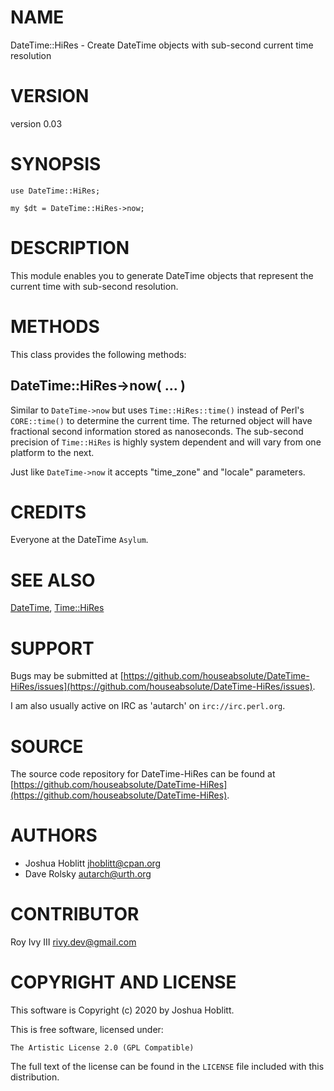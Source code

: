 # NAME

DateTime::HiRes - Create DateTime objects with sub-second current time resolution

# VERSION

version 0.03

# SYNOPSIS

    use DateTime::HiRes;

    my $dt = DateTime::HiRes->now;

# DESCRIPTION

This module enables you to generate DateTime objects that represent the current
time with sub-second resolution.

# METHODS

This class provides the following methods:

## DateTime::HiRes->now( ... )

Similar to `DateTime->now` but uses `Time::HiRes::time()` instead of
Perl's `CORE::time()` to determine the current time. The returned object will
have fractional second information stored as nanoseconds. The sub-second
precision of `Time::HiRes` is highly system dependent and will vary from one
platform to the next.

Just like `DateTime->now` it accepts "time\_zone" and "locale" parameters.

# CREDITS

Everyone at the DateTime `Asylum`.

# SEE ALSO

[DateTime](https://metacpan.org/pod/DateTime), [Time::HiRes](https://metacpan.org/pod/Time%3A%3AHiRes)

# SUPPORT

Bugs may be submitted at [https://github.com/houseabsolute/DateTime-HiRes/issues](https://github.com/houseabsolute/DateTime-HiRes/issues).

I am also usually active on IRC as 'autarch' on `irc://irc.perl.org`.

# SOURCE

The source code repository for DateTime-HiRes can be found at [https://github.com/houseabsolute/DateTime-HiRes](https://github.com/houseabsolute/DateTime-HiRes).

# AUTHORS

- Joshua Hoblitt <jhoblitt@cpan.org>
- Dave Rolsky <autarch@urth.org>

# CONTRIBUTOR

Roy Ivy III <rivy.dev@gmail.com>

# COPYRIGHT AND LICENSE

This software is Copyright (c) 2020 by Joshua Hoblitt.

This is free software, licensed under:

    The Artistic License 2.0 (GPL Compatible)

The full text of the license can be found in the
`LICENSE` file included with this distribution.
